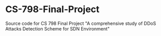 # CS-798-Final-Project
Source code for CS 798 Final Project "A comprehensive study of DDoS Attacks Detection Scheme for SDN Environment"
